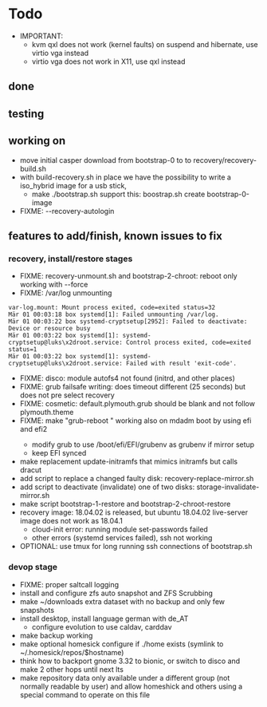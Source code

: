 # Todo

+ IMPORTANT: 
    + kvm qxl does not work (kernel faults) on suspend and hibernate, use virtio vga instead
    + virtio vga does not work in X11, use qxl instead

## done

## testing

## working on
+ move initial casper download from bootstrap-0 to to recovery/recovery-build.sh
+ with build-recovery.sh in place we have the possibility to write a iso_hybrid image for a usb stick,
  + make ./bootstrap.sh support this: boostrap.sh create bootstrap-0-image
+ FIXME: --recovery-autologin

## features to add/finish, known issues to fix

### recovery, install/restore stages
+ FIXME: recovery-unmount.sh and bootstrap-2-chroot: reboot only working with --force
+ FIXME: /var/log unmounting
```
var-log.mount: Mount process exited, code=exited status=32
Mär 01 00:03:18 box systemd[1]: Failed unmounting /var/log.
Mär 01 00:03:22 box systemd-cryptsetup[2952]: Failed to deactivate: Device or resource busy
Mär 01 00:03:22 box systemd[1]: systemd-cryptsetup@luks\x2droot.service: Control process exited, code=exited status=1
Mär 01 00:03:22 box systemd[1]: systemd-cryptsetup@luks\x2droot.service: Failed with result 'exit-code'.
```
+ FIXME: disco: module autofs4 not found (initrd, and other places)
+ FIXME: grub failsafe writing: does timeout different (25 seconds) but does not pre select recovery
+ FIXME: cosmetic: default.plymouth.grub should be blank and not follow plymouth.theme
+ FIXME: make "grub-reboot <entry>" working also on mdadm boot by using efi and efi2
    + modify grub to use /boot/efi/EFI/grubenv as grubenv if mirror setup
    + keep EFI synced
+ make replacement update-initramfs that mimics initramfs but calls dracut
+ add script to replace a changed faulty disk: recovery-replace-mirror.sh
+ add script to deactivate (invalidate) one of two disks: storage-invalidate-mirror.sh
+ make script bootstrap-1-restore and bootstrap-2-chroot-restore
+ recovery image: 18.04.02 is released, but ubuntu 18.04.02 live-server image does not work as 18.04.1
    + cloud-init error: running module set-passwords failed
    + other errors (systemd services failed), ssh not working
+ OPTIONAL: use tmux for long running ssh connections of bootstrap.sh

### devop stage
+ FIXME: proper saltcall logging
+ install and configure zfs auto snapshot and ZFS Scrubbing
+ make ~/downloads extra dataset with no backup and only few snapshots
+ install desktop, install language german with de_AT
    + configure evolution to use caldav, carddav
+ make backup working
+ make optional homesick configure if ./home exists (symlink to ~/.homesick/repos/$hostname)
+ think how to backport gnome 3.32 to bionic, or switch to disco and make 2 other hops until next lts
+ make repository data only available under a different group (not normally readable by user) and allow homeshick and others using a special command to operate on this file
